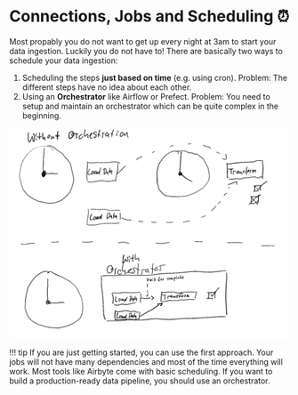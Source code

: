 # Connections, Jobs and Scheduling ⏰

Most propably you do not want to get up every night at 3am to start your data ingestion. Luckily you do not have to!
There are basically two ways to schedule your data ingestion:

1. Scheduling the steps **just based on time** (e.g. using cron). Problem: The different steps have no idea about each other.
1. Using an **Orchestrator** like Airflow or Prefect. Problem: You need to setup and maintain an orchestrator which can be quite complex in the beginning.

![orchestration](../assets/img/orchestration.png)

!!! tip
    If you are just getting started, you can use the first approach. Your jobs will not have many dependencies and most of the time everything will work. Most tools like Airbyte come with basic scheduling. If you want to build a production-ready data pipeline, you should use an orchestrator.



